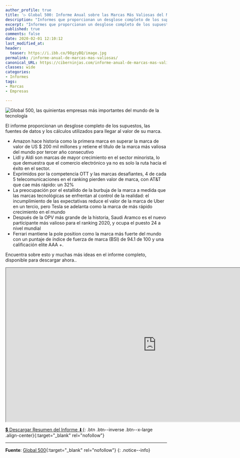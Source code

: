 ```yaml
---
author_profile: true
title: '▷ Global 500: Informe Anual sobre las Marcas Más Valiosas del Mundo de la Tecnología en 2020'
description: "Informes que proporcionan un desglose completo de los supuestos, las fuentes de datos y los cálculos utilizados para llegar al valor global de las marcas tecnológicas más valiosas"
excerpt: "Informes que proporcionan un desglose completo de los supuestos, las fuentes de datos y los cálculos utilizados para llegar al valor global de las marcas tecnológicas más valiosas"
published: true
comments: false
date: 2020-02-01 12:10:12
last_modified_at: 
header:
  teaser: https://i.ibb.co/98gzyBQ/image.jpg
permalink: /informe-anual-de-marcas-mas-valiosas/
canonical_URL: https://ciberninjas.com/informe-anual-de-marcas-mas-valiosas/
classes: wide
categories:
- Informes
tags:
- Marcas
- Empresas

---
```


![](https://i.ibb.co/98gzyBQ/image.jpg "Global 500, las quinientas empresas más importantes del mundo de la tecnología")

El informe proporcionan un desglose completo de los supuestos, las fuentes de datos y los cálculos utilizados para llegar al valor de su marca.

- Amazon hace historia como la primera marca en superar la marca de valor de US $ 200 mil millones y retiene el título de la marca más valiosa del mundo por tercer año consecutivo
- Lidl y Aldi son marcas de mayor crecimiento en el sector minorista, lo que demuestra que el comercio electrónico ya no es solo la ruta hacia el éxito en el sector.
- Exprimidos por la competencia OTT y las marcas desafiantes, 4 de cada 5 telecomunicaciones en el ranking pierden valor de marca, con AT&T que cae más rápido: un 32%
- La preocupación por el estallido de la burbuja de la marca a medida que las marcas tecnológicas se enfrentan al control de la realidad: el incumplimiento de las expectativas reduce el valor de la marca de Uber en un tercio, pero Tesla se adelanta como la marca de más rápido crecimiento en el mundo
- Después de la OPV más grande de la historia, Saudi Aramco es el nuevo participante más valioso para el ranking 2020, y ocupa el puesto 24 a nivel mundial
- Ferrari mantiene la pole position como la marca más fuerte del mundo con un puntaje de índice de fuerza de marca (BSI) de 94.1 de 100 y una calificación elite AAA +.

Encuentra sobre esto y muchas más ideas en el informe completo, disponible para descargar ahora..

<iframe src="https://drive.google.com/file/d/1Ex-xK187wQQBOegUKSogBkrmofb5h4cA/preview" width="935" height="480"></iframe>

[💲 Descargar Resumen del Informe ⬇](https://brandirectorypublic.s3.eu-west-2.amazonaws.com/reports_free/brand-finance-global-500-2020-preview.pdf){: .btn .btn--inverse .btn--x-large .align-center}{:target="_blank" rel="nofollow"}

_____

**Fuente**: [Global 500](https://brandirectory.com/rankings/global/){:target="_blank" rel="nofollow"}
{: .notice--info}